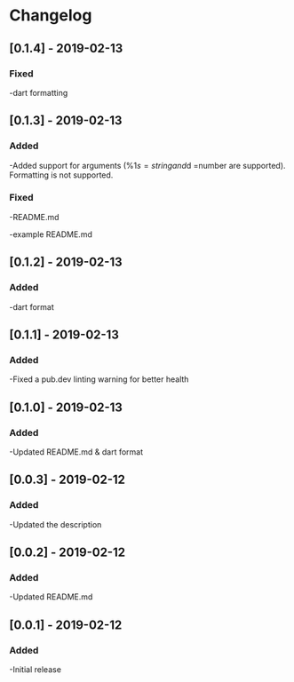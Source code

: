 # Changelog

## [0.1.4] - 2019-02-13
### Fixed
-dart formatting

## [0.1.3] - 2019-02-13
### Added
-Added support for arguments (%1$s = string and %1$d =number are supported). Formatting is not supported.

### Fixed
-README.md

-example README.md

## [0.1.2] - 2019-02-13
### Added
-dart format

## [0.1.1] - 2019-02-13
### Added
-Fixed a pub.dev linting warning for better health

## [0.1.0] - 2019-02-13
### Added
-Updated README.md & dart format

## [0.0.3] - 2019-02-12
### Added
-Updated the description

## [0.0.2] - 2019-02-12
### Added
-Updated README.md

## [0.0.1] - 2019-02-12
### Added
-Initial release
